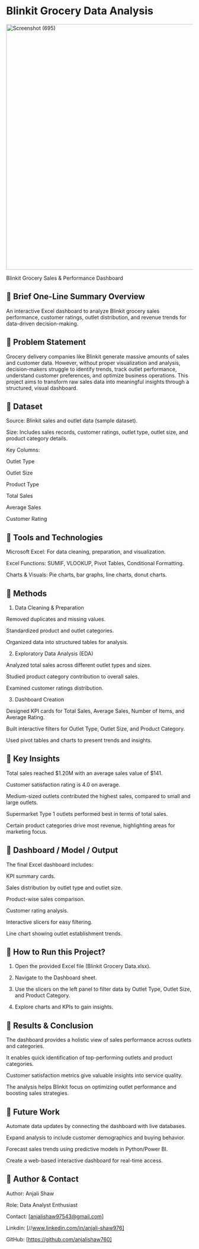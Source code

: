 # Blinkit Grocery Data Analysis

<img width="1178" height="663" alt="Screenshot (695)" src="https://github.com/user-attachments/assets/e5d9f2f9-1fe2-403d-af12-0b65f32cfaa0" />





Blinkit Grocery Sales & Performance Dashboard






## 📌 Brief One-Line Summary Overview

An interactive Excel dashboard to analyze Blinkit grocery sales performance, customer ratings, outlet distribution, and revenue trends for data-driven decision-making.


## 📌 Problem Statement

Grocery delivery companies like Blinkit generate massive amounts of sales and customer data. However, without proper visualization and analysis, decision-makers struggle to identify trends, track outlet performance, understand customer preferences, and optimize business operations. This project aims to transform raw sales data into meaningful insights through a structured, visual dashboard.


## 📌 Dataset

Source: Blinkit sales and outlet data (sample dataset).

Size: Includes sales records, customer ratings, outlet type, outlet size, and product category details.

Key Columns:

Outlet Type

Outlet Size

Product Type

Total Sales

Average Sales

Customer Rating


## 📌 Tools and Technologies


Microsoft Excel: For data cleaning, preparation, and visualization.

Excel Functions: SUMIF, VLOOKUP, Pivot Tables, Conditional Formatting.

Charts & Visuals: Pie charts, bar graphs, line charts, donut charts.


## 📌 Methods


1. Data Cleaning & Preparation

Removed duplicates and missing values.

Standardized product and outlet categories.

Organized data into structured tables for analysis.


2. Exploratory Data Analysis (EDA)

Analyzed total sales across different outlet types and sizes.

Studied product category contribution to overall sales.

Examined customer ratings distribution.


3. Dashboard Creation

Designed KPI cards for Total Sales, Average Sales, Number of Items, and Average Rating.

Built interactive filters for Outlet Type, Outlet Size, and Product Category.

Used pivot tables and charts to present trends and insights.


## 📌 Key Insights


Total sales reached $1.20M with an average sales value of $141.

Customer satisfaction rating is 4.0 on average.

Medium-sized outlets contributed the highest sales, compared to small and large outlets.

Supermarket Type 1 outlets performed best in terms of total sales.

Certain product categories drive most revenue, highlighting areas for marketing focus.


## 📌 Dashboard / Model / Output


The final Excel dashboard includes:

KPI summary cards.

Sales distribution by outlet type and outlet size.

Product-wise sales comparison.

Customer rating analysis.

Interactive slicers for easy filtering.

Line chart showing outlet establishment trends.


## 📌 How to Run this Project?

1. Open the provided Excel file (Blinkit Grocery Data.xlsx).

2. Navigate to the Dashboard sheet.

3. Use the slicers on the left panel to filter data by Outlet Type, Outlet Size, and Product Category.

4. Explore charts and KPIs to gain insights.


## 📌 Results & Conclusion


The dashboard provides a holistic view of sales performance across outlets and categories.

It enables quick identification of top-performing outlets and product categories.

Customer satisfaction metrics give valuable insights into service quality.

The analysis helps Blinkit focus on optimizing outlet performance and boosting sales strategies.


## 📌 Future Work

Automate data updates by connecting the dashboard with live databases.

Expand analysis to include customer demographics and buying behavior.

Forecast sales trends using predictive models in Python/Power BI.

Create a web-based interactive dashboard for real-time access.


## 📌 Author & Contact

Author: Anjali Shaw

Role: Data Analyst Enthusiast

Contact: [anjalishaw97543@gmail.com] 

Linkdin: [//www.linkedin.com/in/anjali-shaw976]

GitHub: [https://github.com/anjalishaw760]

